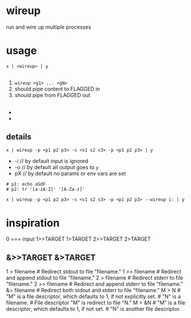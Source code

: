 # wireup
run and wire up multiple processes

# usage
`x | <wireup> | y`

## <wireup>
1. `wireup <g1> ... <gN>`
2. should pipe content to FLAGGED in
3. should pipe from FLAGGED out

## <g>
* <g serial>
* <g parallel>

## details
`x | wireup -p <p1 p2 p3> -s <s1 s2 s3> -p <p1 p2 p3> | y`
* -i // by default input is ignored
* -o // by default all output goes to `y`
* pX // by default no params or env vars are set

```
# p1: echo aSdF
# p2: tr '[a-zA-Z]' '[A-Za-z]'
```

`x | wireup -p <p1 p2 p3> -s <s1 s2 s3> -p <p1 p2 p3> --wireup i: | y`

# inspiration
0 === input
1>>TARGET
1>TARGET
2>>TARGET
2>TARGET

&>>TARGET
&>TARGET
------------------------------------------------------
1 >  filename   # Redirect stdout to file "filename."
1 >> filename   # Redirect and append stdout to file "filename."
2 >  filename   # Redirect stderr to file "filename."
2 >> filename   # Redirect and append stderr to file "filename."
&>   filename   # Redirect both stdout and stderr to file "filename."
M > N   # "M" is a file descriptor, which defaults to 1, if not explicitly set.
            # "N" is a filename.
            # File descriptor "M" is redirect to file "N."
M > &N  # "M" is a file descriptor, which defaults to 1, if not set.
            # "N" is another file descriptor.
